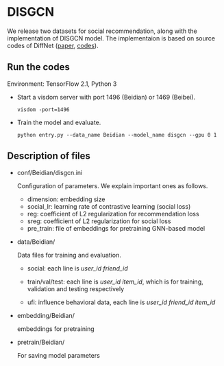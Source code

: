 # DISGCN
We release two datasets for social recommendation, along with the implementation of DISGCN model. The implementaion is based on source codes of DiffNet ([paper](https://arxiv.org/abs/2002.00844), [codes](https://github.com/PeiJieSun/diffnet)).

## Run the codes
Environment: TensorFlow 2.1, Python 3
- Start a visdom server with port 1496 (Beidian) or 1469 (Beibei).
    ```
    visdom -port=1496
    ```
- Train the model and evaluate.
    ```
    python entry.py --data_name Beidian --model_name disgcn --gpu 0 1
    ```

## Description of files
- conf/Beidian/disgcn.ini

    Configuration of parameters. We explain important ones as follows.
    
    - dimension: embedding size
    - social_lr: learning rate of contrastive learning (social loss)
    - reg: coefficient of L2 regularization for recommendation loss
    - sreg: coefficient of L2 regularization for social loss
    - pre_train: file of embeddings for pretraining GNN-based model

- data/Beidian/

    Data files for training and evaluation.

    - social: each line is *user_id friend_id*

    - train/val/test: each line is *user_id item_id*, which is for training, validation and testing respectively

    - ufi: influence behavioral data, each line is *user_id friend_id item_id*

- embedding/Beidian/

    embeddings for pretraining

- pretrain/Beidian/

    For saving model parameters
